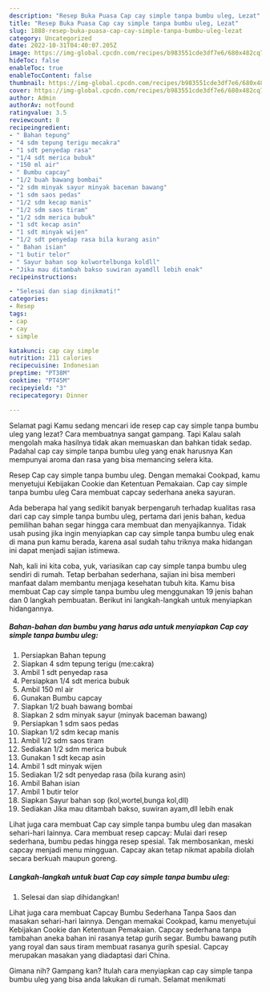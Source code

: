 ```yaml
---
description: "Resep Buka Puasa Cap cay simple tanpa bumbu uleg, Lezat"
title: "Resep Buka Puasa Cap cay simple tanpa bumbu uleg, Lezat"
slug: 1888-resep-buka-puasa-cap-cay-simple-tanpa-bumbu-uleg-lezat
category: Uncategorized
date: 2022-10-31T04:40:07.205Z
image: https://img-global.cpcdn.com/recipes/b983551cde3df7e6/680x482cq70/cap-cay-simple-tanpa-bumbu-uleg-foto-resep-utama.jpg
hideToc: false
enableToc: true
enableTocContent: false
thumbnail: https://img-global.cpcdn.com/recipes/b983551cde3df7e6/680x482cq70/cap-cay-simple-tanpa-bumbu-uleg-foto-resep-utama.jpg
cover: https://img-global.cpcdn.com/recipes/b983551cde3df7e6/680x482cq70/cap-cay-simple-tanpa-bumbu-uleg-foto-resep-utama.jpg
author: Admin
authorAv: notfound
ratingvalue: 3.5
reviewcount: 8
recipeingredient:
- " Bahan tepung"
- "4 sdm tepung terigu mecakra"
- "1 sdt penyedap rasa"
- "1/4 sdt merica bubuk"
- "150 ml air"
- " Bumbu capcay"
- "1/2 buah bawang bombai"
- "2 sdm minyak sayur minyak baceman bawang"
- "1 sdm saos pedas"
- "1/2 sdm kecap manis"
- "1/2 sdm saos tiram"
- "1/2 sdm merica bubuk"
- "1 sdt kecap asin"
- "1 sdt minyak wijen"
- "1/2 sdt penyedap rasa bila kurang asin"
- " Bahan isian"
- "1 butir telor"
- " Sayur bahan sop kolwortelbunga koldll"
- "Jika mau ditambah bakso suwiran ayamdll lebih enak"
recipeinstructions:

- "Selesai dan siap dinikmati!"
categories:
- Resep
tags:
- cap
- cay
- simple

katakunci: cap cay simple 
nutrition: 211 calories
recipecuisine: Indonesian
preptime: "PT38M"
cooktime: "PT45M"
recipeyield: "3"
recipecategory: Dinner

---
```



Selamat pagi Kamu sedang mencari ide resep cap cay simple tanpa bumbu uleg yang lezat? Cara membuatnya sangat gampang. Tapi Kalau salah mengolah maka hasilnya tidak akan memuaskan dan bahkan tidak sedap. Padahal cap cay simple tanpa bumbu uleg yang enak harusnya Kan mempunyai aroma dan rasa yang bisa memancing selera kita.


Resep Cap cay simple tanpa bumbu uleg. Dengan memakai Cookpad, kamu menyetujui Kebijakan Cookie dan Ketentuan Pemakaian. Cap cay simple tanpa bumbu uleg Cara membuat capcay sederhana aneka sayuran.

Ada beberapa hal yang sedikit banyak berpengaruh terhadap kualitas rasa dari cap cay simple tanpa bumbu uleg, pertama dari jenis bahan, kedua pemilihan bahan segar hingga cara membuat dan menyajikannya. Tidak usah pusing jika ingin menyiapkan cap cay simple tanpa bumbu uleg enak di mana pun kamu berada, karena asal sudah tahu triknya maka hidangan ini dapat menjadi sajian istimewa.


Nah, kali ini kita coba, yuk, variasikan cap cay simple tanpa bumbu uleg sendiri di rumah. Tetap berbahan sederhana, sajian ini bisa memberi manfaat dalam membantu menjaga kesehatan tubuh kita. Kamu bisa membuat Cap cay simple tanpa bumbu uleg menggunakan 19 jenis bahan dan 0 langkah pembuatan. Berikut ini langkah-langkah untuk menyiapkan hidangannya.

<!--inarticleads1-->

##### Bahan-bahan dan bumbu yang harus ada untuk menyiapkan Cap cay simple tanpa bumbu uleg:

1. Persiapkan  Bahan tepung
1. Siapkan 4 sdm tepung terigu (me:cakra)
1. Ambil 1 sdt penyedap rasa
1. Persiapkan 1/4 sdt merica bubuk
1. Ambil 150 ml air
1. Gunakan  Bumbu capcay
1. Siapkan 1/2 buah bawang bombai
1. Siapkan 2 sdm minyak sayur (minyak baceman bawang)
1. Persiapkan 1 sdm saos pedas
1. Siapkan 1/2 sdm kecap manis
1. Ambil 1/2 sdm saos tiram
1. Sediakan 1/2 sdm merica bubuk
1. Gunakan 1 sdt kecap asin
1. Ambil 1 sdt minyak wijen
1. Sediakan 1/2 sdt penyedap rasa (bila kurang asin)
1. Ambil  Bahan isian
1. Ambil 1 butir telor
1. Siapkan  Sayur bahan sop (kol,wortel,bunga kol,dll)
1. Sediakan Jika mau ditambah bakso, suwiran ayam,dll lebih enak


Lihat juga cara membuat Cap cay simple tanpa bumbu uleg dan masakan sehari-hari lainnya. Cara membuat resep capcay: Mulai dari resep sederhana, bumbu pedas hingga resep spesial. Tak membosankan, meski capcay menjadi menu mingguan. Capcay akan tetap nikmat apabila diolah secara berkuah maupun goreng. 

<!--inarticleads2-->

##### Langkah-langkah untuk buat Cap cay simple tanpa bumbu uleg:


1. Selesai dan siap dihidangkan!

Lihat juga cara membuat Capcay Bumbu Sederhana Tanpa Saos dan masakan sehari-hari lainnya. Dengan memakai Cookpad, kamu menyetujui Kebijakan Cookie dan Ketentuan Pemakaian. Capcay sederhana tanpa tambahan aneka bahan ini rasanya tetap gurih segar. Bumbu bawang putih yang royal dan saus tiram membuat rasanya gurih spesial. Capcay merupakan masakan yang diadaptasi dari China. 

Gimana nih? Gampang kan? Itulah cara menyiapkan cap cay simple tanpa bumbu uleg yang bisa anda lakukan di rumah. Selamat menikmati
